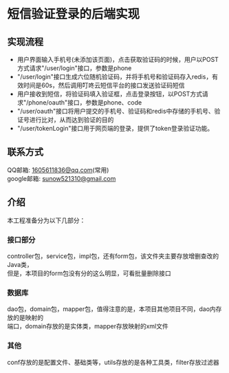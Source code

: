 # 短信验证登录的后端实现
## 实现流程
- 用户界面输入手机号(未添加该页面)，点击获取验证码的时候，用户以POST方式请求"/user/login"接口，参数是phone
- "/user/login"接口生成六位随机验证码，并将手机号和验证码存入redis，有效时间是60s，然后调用叮咚云短信平台的接口发送验证码短信
- 用户接收到短信，将验证码填入验证框，点击登录按钮，以POST方式请求"/phone/oauth"接口，参数是phone、code
- "/user/oauth"接口将用户提交的手机号、验证码和redis中存储的手机号、验证号进行比对，从而达到验证的目的
- "/user/tokenLogin"接口用于网页端的登录，提供了token登录验证功能。

## 联系方式
QQ邮箱: 1605611836@qq.com(常用)<br />
google邮箱: sunow521310@gmail.com<br />

## 介绍
 本工程准备分为以下几部分：<br />
### 接口部分
controller包，service包，impl包，还有form包，该文件夹主要存放增删查改的Java类，<br />
但是，本项目的form包没有分的这么明显，可看批量删除接口
### 数据库
dao包，domain包，mapper包，值得注意的是，本项目其他项目不同，dao内存放的是映射的<br />
端口，domain存放的是实体类，mapper存放映射的xml文件
### 其他
conf存放的是配置文件、基础类等，utils存放的是各种工具类，filter存放过滤器<br />
